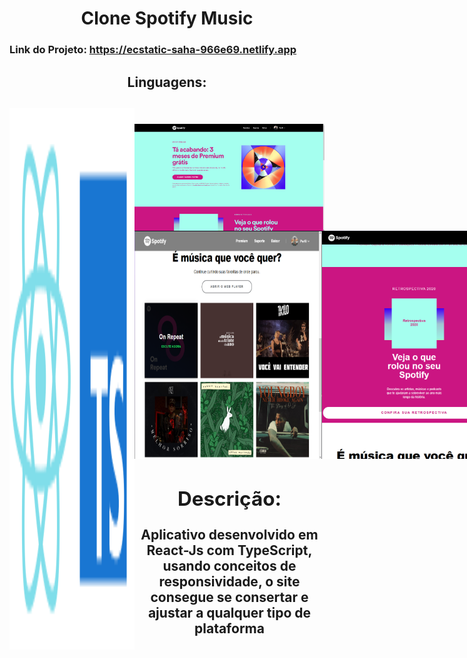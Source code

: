 <h1 align="center"; >Clone Spotify Music</h1>

### Link do Projeto: https://ecstatic-saha-966e69.netlify.app

<h2 align="center"; >Linguagens:<h2>
<div align="center"; style="display: flex;">
 <img  align="center" src="https://github.com/Nathan985/Spotify/blob/main/Readme/reactjs.png">
 <img  align="center" src="https://github.com/Nathan985/Spotify/blob/main/Readme/typescript.png">
<div>
    <br>
</hr>

<img  align="center" width="700px" src="https://github.com/Nathan985/Spotify/blob/main/Readme/Tela%201.png">

<div style="display: flex; justify-content: space-between;" align="center";>

   <img width="300px" src="https://github.com/Nathan985/Spotify/blob/main/Readme/Tela%202.png">

   <img width="300px" src="https://github.com/Nathan985/Spotify/blob/main/Readme/Tela%203.png">

</div>

## Descrição:
<p>Aplicativo desenvolvido em React-Js com TypeScript, usando conceitos de responsividade, o site consegue se consertar e ajustar a qualquer tipo de plataforma</p>

